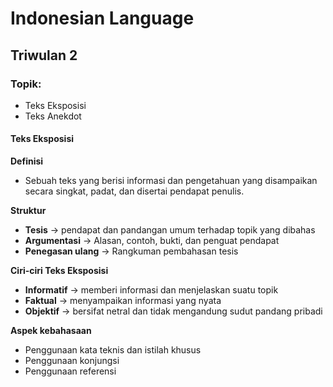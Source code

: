 <h1>Indonesian Language</h1>

## Triwulan 2

### Topik:
- Teks Eksposisi
- Teks Anekdot

#### Teks Eksposisi
**Definisi**
- Sebuah teks yang berisi informasi dan pengetahuan yang disampaikan secara singkat, padat, dan disertai pendapat penulis.

**Struktur**
- **Tesis** &rarr; pendapat dan pandangan umum terhadap topik yang dibahas
- **Argumentasi** &rarr; Alasan, contoh, bukti, dan penguat pendapat
- **Penegasan ulang** &rarr; Rangkuman pembahasan tesis

**Ciri-ciri Teks Eksposisi**
- **Informatif** &rarr; memberi informasi dan menjelaskan suatu topik
- **Faktual** &rarr; menyampaikan informasi yang nyata
- **Objektif** &rarr; bersifat netral dan tidak mengandung sudut pandang pribadi

**Aspek kebahasaan**
- Penggunaan kata teknis dan istilah khusus
- Penggunaan konjungsi
- Penggunaan referensi